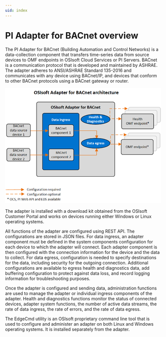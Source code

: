 ```yaml
---
uid: index
---
```


# PI Adapter for BACnet overview

The PI Adapter for BACnet (Building Automation and Control Networks) is a data-collection component that transfers time-series data from source devices to OMF endpoints in OSIsoft Cloud Services or PI Servers. BACnet is a communication protocol that is developed and maintained by ASHRAE. The adapter adheres to ANSI/ASHRAE Standard 135-2016 and communicates with any device using BACnet/IP, and devices that conform to other BACnet protocols using a BACnet gateway or router.

![PI Adapter for BACnet architecture](images/OSIsoft_Adapter_for_BACnet_architecture_diagram.png)

The adapter is installed with a download kit obtained from the OSIsoft Customer Portal and works on devices running either Windows or Linux operating systems.

All functions of the adapter are configured using REST API. The configurations are stored in JSON files. For data ingress, an adapter component must be defined in the system components configuration for each device to which the adapter will connect. Each adapter component is then configured with the connection information for the device and the data to collect. For data egress, configuration is needed to specify destinations for the data, including security for the outgoing connection. Additional configurations are available to egress health and diagnostics data, add buffering configuration to protect against data loss, and record logging information for troubleshooting purposes.

Once the adapter is configured and sending data, administration functions are used to manage the adapter or individual ingress components of the adapter. Health and diagnostics functions monitor the status of connected devices, adapter system functions, the number of active data streams, the rate of data ingress, the rate of errors, and the rate of data egress.

The EdgeCmd utility is an OSIsoft proprietary command line tool that is used to configure and administer an adapter on both Linux and Windows operating systems. It is installed separately from the adapter.

<!--
# PI Adapter for BACnet

=======

- [PI Adapter for BACnet overview](xref:PIAdapterforBACnetOverview)
  - [PI Adapter for BACnet supported features](xref:PIAdapterforBACnetSupportedFeatures)
  - [PI Adapter for BACnet principles of operation](xref:PIAdapterforBACnetPrinciplesOfOperation)
- [Installation](xref:Installation)
  - [Install the adapter](xref:InstallTheAdapter)
  - [Install PI Adapter for BACnet using Docker](xref:InstallPIAdapterForBACnetUsingDocker)
  - [Uninstall the adapter](xref:UninstallTheAdapter)
- [Configuration](xref:BACnetConfiguration)
  - [Configuration tools](xref:ConfigurationTools)
  - [System components configuration](xref:SystemComponentsConfiguration)
  - [PI Adapter for BACnet data source configuration](xref:PIAdapterforBACnetDataSourceConfiguration)
  - [PI Adapter for BACnet data selection configuration](xref:PIAdapterforBACnetDataSelectionConfiguration)
  - [PI Adapter for BACnet security configuration](xref:PIAdapterforBACnetSecurityConfiguration)
  - [Egress endpoints configuration](xref:EgressEndpointsConfiguration)
  - [Health endpoint configuration](xref:HealthEndpointConfiguration)
  - [Diagnostics configuration](xref:DiagnosticsConfiguration)
  - [Buffering configuration](xref:BufferingConfiguration)
  - [Logging configuration](xref:LoggingConfiguration)
  - [System and adapter configuration](xref:SystemAndAdapterConfiguration)
- [Administration](xref:Administration)
  - [Start and stop an adapter](xref:StartAndStopAnAdapter)
  - [Start and stop ingress component](xref:StartAndStopIngressComponent)
  - [Retrieve product version information](xref:RetrieveProductVersionInformation)
  - [Delete an adapter component](xref:DeleteAnAdapterComponent)
- [Health and diagnostics](xref:HealthAndDiagnosticsForBACnet)
  - [Adapter health](xref:AdapterHealthForBACnet)
    - [Device status](xref:DeviceStatusForBACnet)
    - [Next health message expected](xref:NextHealthMessageExpectedForBACnet)
  - [Adapter diagnostics](xref:AdapterDiagnostics)
    - [System](xref:System)
    - [Stream count](xref:StreamCount)
    - [IO rate](xref:IORate)
    - [Error rate](xref:ErrorRate)
  - [Egress diagnostics](xref:EgressDiagnostics)
-->
